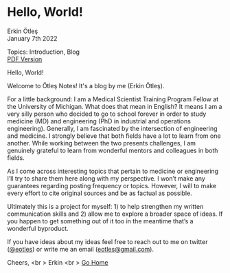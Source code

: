 # Hello, World!
Erkin Ötleş <br />
January 7th 2022 

Topics: Introduction, Blog <br />
[PDF Version](hello_world.pdf)


Hello, World!

Welcome to Ötleş Notes! It's a blog by me (Erkin Ötleş).

For a little background: I am a Medical Scientist Training Program Fellow at the University of Michigan. What does that mean in English? It means I am a very silly person who decided to go to school forever in order to study medicine (MD) and engineering (PhD in industrial and operations engineering). Generally, I am fascinated by the intersection of engineering and medicine. I strongly believe that both fields have a lot to learn from one another. While working between the two presents challenges, I am genuinely grateful to learn from wonderful mentors and colleagues in both fields.

As I come across interesting topics that pertain to medicine or engineering I’ll try to share them here along with my perspective. I won’t make any guarantees regarding posting frequency or topics. However, I will to make every effort to cite original sources and be as factual as possible. 

Ultimately this is a project for myself: 1) to help strengthen my written communication skills and 2) allow me to explore a broader space of ideas. If you happen to get something out of it too in the meantime that’s a wonderful byproduct.

If you have ideas about my ideas feel free to reach out to me on twitter ([@eotles](https://twitter.com/eotles)) or write me an email ([eotles@gmail.com](eotles@gmail.com)).

Cheers, <br \>
Erkin  <br \>
[Go Home](../../index.md)
